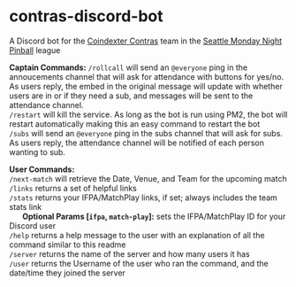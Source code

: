 # contras-discord-bot

A Discord bot for the [Coindexter Contras](https://www.mondaynightpinball.com/teams/CDC) team in the [Seattle Monday Night Pinball](https://www.mondaynightpinball.com/) league

**Captain Commands:**
`/rollcall` will send an `@everyone` ping in the annoucements channel that will ask for attendance with buttons for yes/no. As users reply, the embed in the original message will update with whether users are in or if they need a sub, and messages will be sent to the attendance channel.  
`/restart` will kill the service. As long as the bot is run using PM2, the bot will restart automatically making this an easy command to restart the bot  
`/subs` will send an `@everyone` ping in the subs channel that will ask for subs. As users reply, the attendance channel will be notified of each person wanting to sub.

**User Commands:**  
`/next-match` will retrieve the Date, Venue, and Team for the upcoming match  
`/links` returns a set of helpful links  
`/stats` returns your IFPA/MatchPlay links, if set; always includes the team stats link  
&nbsp;&nbsp;&nbsp;&nbsp;&nbsp;&nbsp;**Optional Params [`ifpa`, `match-play`]:** sets the IFPA/MatchPlay ID for your Discord user  
`/help` returns a help message to the user with an explanation of all the command similar to this readme  
`/server` returns the name of the server and how many users it has  
`/user` returns the Username of the user who ran the command, and the date/time they joined the server  
